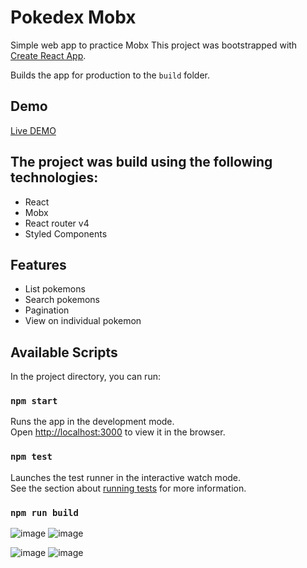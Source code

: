 # Pokedex Mobx

Simple web app to practice Mobx
This project was bootstrapped with [Create React App](https://github.com/facebook/create-react-app).

Builds the app for production to the `build` folder.

## Demo

[Live DEMO](https://pokedex-mobx.netlify.com/)

## The project was build using the following technologies:

- React
- Mobx
- React router v4
- Styled Components

## Features

- List pokemons
- Search pokemons
- Pagination
- View on individual pokemon

## Available Scripts

In the project directory, you can run:

### `npm start`

Runs the app in the development mode. <br>
Open [http://localhost:3000](http://localhost:3000) to view it in the browser.

### `npm test`

Launches the test runner in the interactive watch mode.<br>
See the section about [running tests](https://facebook.github.io/create-react-app/docs/running-tests) for more information.

### `npm run build`

![image](https://i.imgur.com/9x1F9At.png)
![image](https://i.imgur.com/GM0etHA.png)

![image](https://i.imgur.com/QB2zRzf.png)
![image](https://i.imgur.com/aFowgNg.png)
